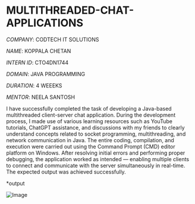 # MULTITHREADED-CHAT-APPLICATIONS

*COMPANY*: CODTECH IT SOLUTIONS

*NAME*: KOPPALA CHETAN

*INTERN ID*: CTO4DN1744

*DOMAIN*: JAVA PROGRAMMING

*DURATION*: 4 WEEEKS

*MENTOR*: NEELA SANTOSH

I have successfully completed the task of developing a Java-based multithreaded client-server chat application.
During the development process, I made use of various learning resources such as YouTube tutorials, ChatGPT assistance, and discussions with my friends to clearly understand concepts related to socket programming, multithreading, and network communication in Java.
The entire coding, compilation, and execution were carried out using the Command Prompt (CMD) editor platform on Windows. After resolving initial errors and performing proper debugging, the application worked as intended — enabling multiple clients to connect and communicate with the server simultaneously in real-time. The expected output was achieved successfully.

*output

![Image](https://github.com/user-attachments/assets/b50b9102-6b75-4b6a-a418-4d4981bfa2ec)
